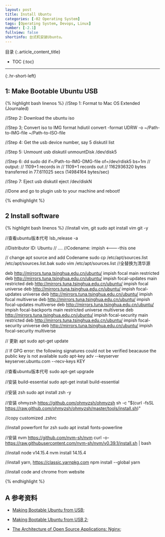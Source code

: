```yaml
---
layout: post
title: Install Ubuntu
categories: [-02 Operating System]
tags: [Operating System, Devops, Linux]
number: [-2.1]
fullview: false
shortinfo: 台式机安装Ubuntu。
---
```

目录
{:.article_content_title}


* TOC
{:toc}

---
{:.hr-short-left}



## 1: Make Bootable Ubuntu USB

{% highlight bash linenos %}
//Step 1: Format to Mac OS Extended (Journaled)

//Step 2: Download the ubuntu iso

//Step 3; Convert iso to IMG format
hdiutil convert -format UDRW -o ~/Path-to-IMG-file ~/Path-to-ISO-file

//Step 4: Get the usb device number, say 5
diskutil list

//Step 5: Unmount usb
diskutil unmountDisk /dev/disk5

//Step 6: dd
sudo dd if=/Path-to-IMG-DMG-file of=/dev/rdisk5 bs=1m
// output:
// 1109+1 records in
// 1109+1 records out
// 1162936320 bytes transferred in 77.611025 secs (14984164 bytes/sec)

//Step 7: Eject usb
diskutil eject /dev/diskN

//Done and go to plugin usb to your machine and reboot!

{% endhighlight %}

## 2 Install software


{% highlight bash linenos %}
//install vim, git
sudo apt install vim git -y

//查看ubuntu版本代号
lsb_release -a

//Distributor ID: Ubuntu
// ....
//Codename: impish <----this one

// change apt source and add Codename
sudo cp /etc/apt/sources.list /etc/apt/sources.list.bak
sudo vim /etc/apt/sources.list //全替换为清华源

deb http://mirrors.tuna.tsinghua.edu.cn/ubuntu/ impish focal main restricted
deb http://mirrors.tuna.tsinghua.edu.cn/ubuntu/ impish focal-updates main restricted
deb http://mirrors.tuna.tsinghua.edu.cn/ubuntu/ impish focal universe
deb http://mirrors.tuna.tsinghua.edu.cn/ubuntu/ impish focal-updates universe
deb http://mirrors.tuna.tsinghua.edu.cn/ubuntu/ impish focal multiverse
deb http://mirrors.tuna.tsinghua.edu.cn/ubuntu/ impish focal-updates multiverse
deb http://mirrors.tuna.tsinghua.edu.cn/ubuntu/ impish focal-backports main restricted universe multiverse
deb http://mirrors.tuna.tsinghua.edu.cn/ubuntu/ impish focal-security main restricted
deb http://mirrors.tuna.tsinghua.edu.cn/ubuntu/ impish focal-security universe
deb http://mirrors.tuna.tsinghua.edu.cn/ubuntu/ impish focal-security multiverse

// 更新 apt
sudo apt-get update

// If GPG error: the following signatures could not be verified beacause the public key is not available
sudo apt-key adv --keyserver keyserver.ubuntu.com --recv-keys KEY

//查看ubuntu版本代号
sudo apt-get upgrade

//安装 build-essential
sudo apt-get install build-essential

//安装 zsh
sudo apt install zsh -y

//安装 ohmyzsh https://github.com/ohmyzsh/ohmyzsh
sh -c "$(curl -fsSL https://raw.github.com/ohmyzsh/ohmyzsh/master/tools/install.sh)"

//copy customized .zshrc

//install powerfont for zsh
sudo apt install fonts-powerline

//安装 nvm https://github.com/nvm-sh/nvm
curl -o- https://raw.githubusercontent.com/nvm-sh/nvm/v0.39.1/install.sh | bash

//install node v14.15.4
nvm install 14.15.4

//install yarn, https://classic.yarnpkg.com
npm install --global yarn

//install code and chrome from website



{% endhighlight %}

## A 参考资料 ##

- [Making Bootable Ubuntu from USB](https://itsfoss.com/create-bootable-ubuntu-usb-drive-mac-os/);
- [Making Bootable Ubuntu from USB 2](https://blog.csdn.net/qq_25883823/article/details/54744823);

- [The Architecture of Open Source Applications: Nginx](http://www.aosabook.org/en/nginx.html);


